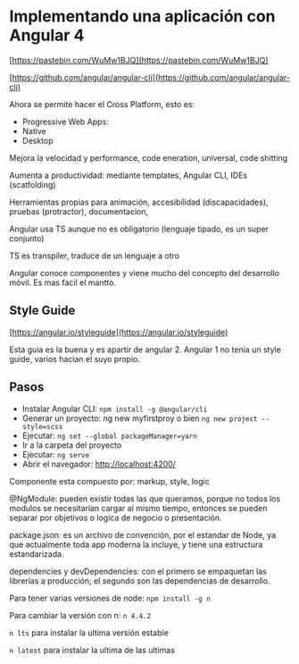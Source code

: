 # Implementando una aplicación con Angular 4

[https://pastebin.com/WuMw1BJQ](https://pastebin.com/WuMw1BJQ)

[https://github.com/angular/angular-cli](https://github.com/angular/angular-cli)

Ahora se permite hacer el Cross Platform, esto es:

* Progressive Web Apps:
* Native
* Desktop

Mejora la velocidad y performance, code eneration, universal, code shitting

Aumenta a productividad: mediante templates, Angular CLI, IDEs \(scatfolding\)

Herramientas propias para animación, accesibilidad \(discapacidades\), pruebas \(protractor\), documentacion,

Angular usa TS aunque no es obligatorio \(lenguaje tipado, es un super conjunto\)

TS es transpiler, traduce de un lenguaje a otro

Angular conoce componentes y viene mucho del concepto del desarrollo móvil. Es mas facil el mantto.

## Style  Guide

[https://angular.io/styleguide](https://angular.io/styleguide)

Esta guia es la buena y es apartir de angular 2. Angular 1 no tenia un style guide, varios hacian el suyo propio.

## Pasos

* Instalar Angular CLI: `npm install -g @angular/cli`
* Generar un proyecto: ng new myfirstproy o bien `ng new project --style=scss`
* Ejecutar: `ng set --global packageManager=yarn`
* Ir a la carpeta del proyecto
* Ejecutar: `ng serve`
* Abrir el navegador:  [http://localhost:4200/](http://localhost:4200/)

Componente esta compuesto por: markup, style, logic

@NgModule: pueden existir  todas las que queramos, porque no todos los modulos se necesitarían cargar al mismo tiempo, entonces se pueden separar por objetivos o logica de negocio o presentación.

package.json: es un archivo de convención, por el estandar de Node, ya que actualmente toda app moderna la incluye, y tiene una estructura estandarizada.

dependencies y devDependencies: con el primero se empaquetan las librerías a producción; el segundo son las dependencias de desarrollo.

Para tener varias versiones de node: `npm install -g n`

Para cambiar la versión con n: `n 4.4.2`

`n lts`   para instalar la ultima versión estable

`n latest`  para instalar la ultima de las ultimas









